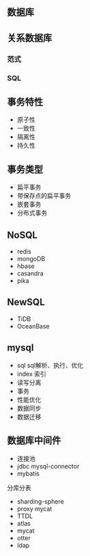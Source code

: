 ## 数据库

## 关系数据库

### 范式
### SQL

## 事务特性
* 原子性
* 一致性
* 隔离性
* 持久性

## 事务类型
* 扁平事务
* 带保存点的扁平事务
* 嵌套事务
* 分布式事务

## NoSQL
* redis
* mongoDB
* hbase
* casandra
* pika

## NewSQL
* TiDB
* OceanBase

## mysql
* sql sql解析、执行、优化
* index 索引
* 读写分离
* 事务
* 性能优化
* 数据同步
* 数据迁移

## 数据库中间件
* 连接池
* jdbc mysql-connector
* mybatis

分库分表
* sharding-sphere
* proxy mycat
* TTDL
* atlas
* mycat
* otter
* ldap